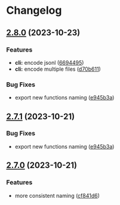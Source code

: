 # Changelog

## [2.8.0](https://github.com/xseman/bysquare/compare/v2.7.0...v2.8.0) (2023-10-23)


### Features

* **cli:** encode jsonl ([6694495](https://github.com/xseman/bysquare/commit/669449522634659920f1811e6f731db0a695e163))
* **cli:** encode multiple files ([d70b611](https://github.com/xseman/bysquare/commit/d70b611c8e0a01dc3cd5b0a3783fe3b2b30ed54d))


### Bug Fixes

* export new functions naming ([e945b3a](https://github.com/xseman/bysquare/commit/e945b3a188c76cf75fba1d4b64c7b72402299b1e))

## [2.7.1](https://github.com/xseman/bysquare/compare/v2.7.0...v2.7.1) (2023-10-21)


### Bug Fixes

* export new functions naming ([e945b3a](https://github.com/xseman/bysquare/commit/e945b3a188c76cf75fba1d4b64c7b72402299b1e))

## [2.7.0](https://github.com/xseman/bysquare/compare/v2.6.0...v2.7.0) (2023-10-21)


### Features

* more consistent naming ([cf841d6](https://github.com/xseman/bysquare/commit/cf841d621e6245b70f545d57a504f4515debd4e9))
